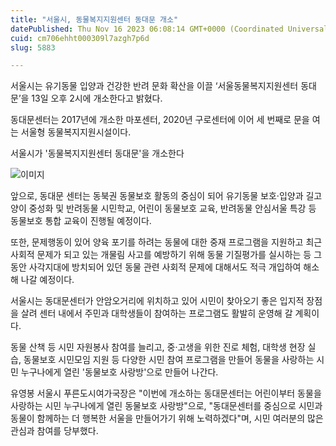 ```yaml
---
title: "서울시, 동물복지지원센터 동대문 개소"
datePublished: Thu Nov 16 2023 06:08:14 GMT+0000 (Coordinated Universal Time)
cuid: cm706ehht000309l7azgh7p6d
slug: 5883

---
```



서울시는 유기동물 입양과 건강한 반려 문화 확산을 이끌 ‘서울동물복지지원센터 동대문’을 13일 오후 2시에 개소한다고 밝혔다.

동대문센터는 2017년에 개소한 마포센터, 2020년 구로센터에 이어 세 번째로 문을 여는 서울형 동물복지지원시설이다.

서울시가 '동물복지지원센터 동대문'을 개소한다

![이미지](https://cdn.hashnode.com/res/hashnode/image/upload/v1739259838174/893f4af0-025d-491d-b69b-22e750446984.png)

앞으로, 동대문 센터는 동북권 동물보호 활동의 중심이 되어 유기동물 보호·입양과 길고양이 중성화 및 반려동물 시민학교, 어린이 동물보호 교육, 반려동물 안심서울 특강 등 동물보호 통합 교육이 진행될 예정이다.

또한, 문제행동이 있어 양육 포기를 하려는 동물에 대한 중재 프로그램을 지원하고 최근 사회적 문제가 되고 있는 개물림 사고를 예방하기 위해 동물 기질평가를 실시하는 등 그동안 사각지대에 방치되어 있던 동물 관련 사회적 문제에 대해서도 적극 개입하여 해소해 나갈 예정이다.

서울시는 동대문센터가 안암오거리에 위치하고 있어 시민이 찾아오기 좋은 입지적 장점을 살려 센터 내에서 주민과 대학생들이 참여하는 프로그램도 활발히 운영해 갈 계획이다.

동물 산책 등 시민 자원봉사 참여를 늘리고, 중·고생을 위한 진로 체험, 대학생 현장 실습, 동물보호 시민모임 지원 등 다양한 시민 참여 프로그램을 만들어 동물을 사랑하는 시민 누구나에게 열린 '동물보호 사랑방'으로 만들어 나간다.

유영봉 서울시 푸른도시여가국장은 "이번에 개소하는 동대문센터는 어린이부터 동물을 사랑하는 시민 누구나에게 열린 동물보호 사랑방"으로, "동대문센터를 중심으로 시민과 동물이 함께하는 더 행복한 서울을 만들어가기 위해 노력하겠다"며, 시민 여러분의 많은 관심과 참여를 당부했다.